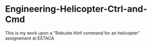 # Engineering-Helicopter-Ctrl-and-Cmd
This is my work upon a "Robuste Hinf command for an helicopter" assignement at ESTACA
